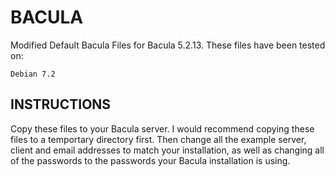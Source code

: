   BACULA
 ========

 Modified Default Bacula Files for Bacula 5.2.13. These files have been tested on:
 
    Debian 7.2

 INSTRUCTIONS
 ------------
 
 Copy these files to your Bacula server. I would recommend copying these files to a temportary directory first.
 Then change all the example server, client and email addresses to match your installation, as well as changing
 all of the passwords to the passwords your Bacula installation is using.
